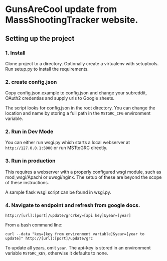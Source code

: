# GunsAreCool update from MassShootingTracker website. 

## Setting up the project

### 1. Install
   
Clone project to a directory. Optionally create a virtualenv with setuptools.  Run setup.py to install the requirements.  

### 2. create config.json

Copy config.json.example to config.json and change your subreddit, OAuth2 credentias and supply urls to Google sheets. 

The script looks for config.json in the root directory.   You can change the location and name by storing a full path in the `MSTGRC_CFG` environment variable.  

### 2. Run in Dev Mode

You can either run wsgi.py which starts a local webserver at `http://127.0.0.1:5000` or run MSTtoGRC directly.  

### 3. Run in production

This requires a webserver with a properly configured wsgi module, such as mod_wsgi/Apachi or uwsgi/nginx. The setup of these are beyond the scope of these instructions. 

A sample flask wsgi script can be found in wsgi.py.
 
### 4. Navigate to endpoint and refresh from google docs. 

    http://[url]:[port]/update/grc?key=[api key]&year=[year]

From a bash command line:

    curl --data "key=[key from environment variable]&year=[year to update]" http://[url]:[port]/update/grc
    
To update all years, omit `year`.  The api-key is stored in an environment variable `MSTGRC_KEY`, otherwise it defaults to none. 

